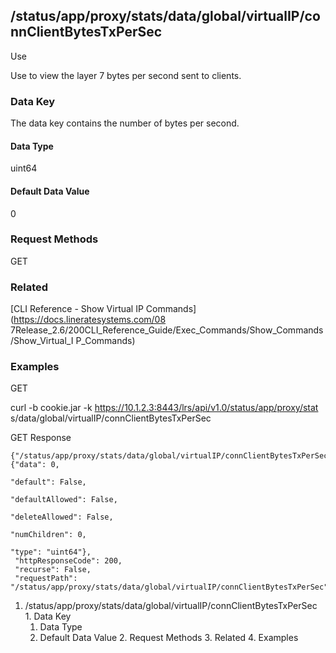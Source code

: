 ## /status/app/proxy/stats/data/global/virtualIP/connClientBytesTxPerSec

Use

Use to view the layer 7 bytes per second sent to clients.

### Data Key

The data key contains the number of bytes per second.

#### Data Type

uint64

#### Default Data Value

0

### Request Methods

GET

### Related

[CLI Reference - Show Virtual IP Commands](https://docs.lineratesystems.com/08
7Release_2.6/200CLI_Reference_Guide/Exec_Commands/Show_Commands/Show_Virtual_I
P_Commands)

### Examples

GET

curl -b cookie.jar -k https://10.1.2.3:8443/lrs/api/v1.0/status/app/proxy/stat
s/data/global/virtualIP/connClientBytesTxPerSec

GET Response

    
    {"/status/app/proxy/stats/data/global/virtualIP/connClientBytesTxPerSec": {"data": 0,
                                                                                "default": False,
                                                                                "defaultAllowed": False,
                                                                                "deleteAllowed": False,
                                                                                "numChildren": 0,
                                                                                "type": "uint64"},
     "httpResponseCode": 200,
     "recurse": False,
     "requestPath": "/status/app/proxy/stats/data/global/virtualIP/connClientBytesTxPerSec"}
    

  1. /status/app/proxy/stats/data/global/virtualIP/connClientBytesTxPerSec
    1. Data Key
      1. Data Type
      2. Default Data Value
    2. Request Methods
    3. Related
    4. Examples

